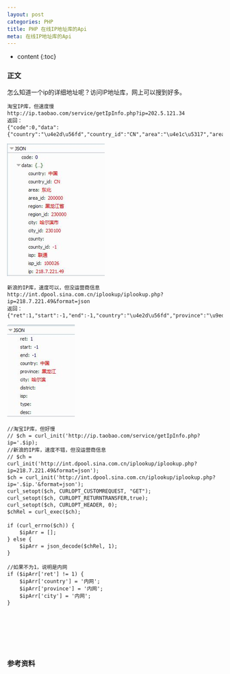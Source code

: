 ```yaml
---
layout: post
categories: PHP
title: PHP 在线IP地址库的Api
meta: 在线IP地址库的Api
---
```

* content
{:toc}

### 正文

怎么知道一个ip的详细地址呢？访问IP地址库，网上可以搜到好多。

```
淘宝IP库，但速度慢
http://ip.taobao.com/service/getIpInfo.php?ip=202.5.121.34
返回：
{"code":0,"data":{"country":"\u4e2d\u56fd","country_id":"CN","area":"\u4e1c\u5317","area_id":"200000","region":"\u9ed1\u9f99\u6c5f\u7701","region_id":"230000","city":"\u54c8\u5c14\u6ee8\u5e02","city_id":"230100","county":"","county_id":"-1","isp":"\u8054\u901a","isp_id":"100026","ip":"218.7.221.49"}}
```

![](https://raw.githubusercontent.com/iBaiYang/PictureWareroom/master/20190901/20190901011152.jpeg)

```
新浪的IP库，速度可以，但没运营商信息
http://int.dpool.sina.com.cn/iplookup/iplookup.php?ip=218.7.221.49&format=json
返回：
{"ret":1,"start":-1,"end":-1,"country":"\u4e2d\u56fd","province":"\u9ed1\u9f99\u6c5f","city":"\u54c8\u5c14\u6ee8","district":"","isp":"","type":"","desc":""}
```

![](https://raw.githubusercontent.com/iBaiYang/PictureWareroom/master/20190901/20190901011217.jpeg)

```
//淘宝IP库，但好慢
// $ch = curl_init('http://ip.taobao.com/service/getIpInfo.php?ip='.$ip);
//新浪的IP库，速度不错，但没运营商信息
// $ch = curl_init('http://int.dpool.sina.com.cn/iplookup/iplookup.php?ip=218.7.221.49&format=json');
$ch = curl_init('http://int.dpool.sina.com.cn/iplookup/iplookup.php?ip='.$ip.'&format=json');
curl_setopt($ch, CURLOPT_CUSTOMREQUEST, "GET");
curl_setopt($ch, CURLOPT_RETURNTRANSFER,true);
curl_setopt($ch, CURLOPT_HEADER, 0);
$chRel = curl_exec($ch);

if (curl_errno($ch)) {
    $ipArr = [];
} else {
    $ipArr = json_decode($chRel, 1);
}

//如果不为1，说明是内网
if ($ipArr['ret'] != 1) {
    $ipArr['country'] = '内网';
    $ipArr['province'] = '内网';
    $ipArr['city'] = '内网';
} 
```

<br/><br/><br/><br/><br/>
### 参考资料 

